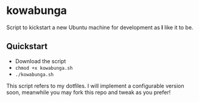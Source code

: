 # kowabunga
Script to kickstart a new Ubuntu machine for development as **I** like it to be.

## Quickstart
- Download the script
- `chmod +x kowabunga.sh`
- `./kowabunga.sh`

This script refers to my dotfiles. I will implement a configurable version soon, meanwhile you may fork this repo and tweak as you prefer!
